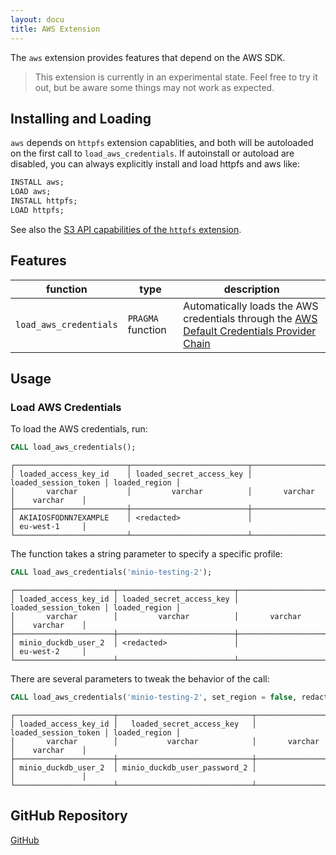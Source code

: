 ```yaml
---
layout: docu
title: AWS Extension
---
```


The `aws` extension provides features that depend on the AWS SDK.

> This extension is currently in an experimental state. Feel free to try it out, but be aware some things may not work as expected.

## Installing and Loading

`aws` depends on `httpfs` extension capablities, and both will be autoloaded on the first call to `load_aws_credentials`.
If autoinstall or autoload are disabled, you can always explicitly install and load httpfs and aws like:

```sql
INSTALL aws;
LOAD aws;
INSTALL httpfs;
LOAD httpfs;
```

See also the [S3 API capabilities of the `httpfs` extension](httpfs#s3).

## Features

| function | type | description | 
|---|---|-------|
| `load_aws_credentials` | `PRAGMA` function | Automatically loads the AWS credentials through the [AWS Default Credentials Provider Chain](https://docs.aws.amazon.com/sdk-for-java/latest/developer-guide/credentials-chain.html) |

## Usage

### Load AWS Credentials

To load the AWS credentials, run:

```sql
CALL load_aws_credentials();
```

```text
┌─────────────────────────┬──────────────────────────┬──────────────────────┬───────────────┐
│ loaded_access_key_id    │ loaded_secret_access_key │ loaded_session_token │ loaded_region │
│       varchar           │         varchar          │       varchar        │    varchar    │
├─────────────────────────┼──────────────────────────┼──────────────────────┼───────────────┤
│ AKIAIOSFODNN7EXAMPLE    │ <redacted>               │                      │ eu-west-1     │
└─────────────────────────┴──────────────────────────┴──────────────────────┴───────────────┘
```

The function takes a string parameter to specify a specific profile:

```sql
CALL load_aws_credentials('minio-testing-2');
```

```text
┌──────────────────────┬──────────────────────────┬──────────────────────┬───────────────┐
│ loaded_access_key_id │ loaded_secret_access_key │ loaded_session_token │ loaded_region │
│       varchar        │         varchar          │       varchar        │    varchar    │
├──────────────────────┼──────────────────────────┼──────────────────────┼───────────────┤
│ minio_duckdb_user_2  │ <redacted>               │                      │ eu-west-2     │
└──────────────────────┴──────────────────────────┴──────────────────────┴───────────────┘
```

There are several parameters to tweak the behavior of the call:

```sql
CALL load_aws_credentials('minio-testing-2', set_region = false, redact_secret = false);
```

```text
┌──────────────────────┬──────────────────────────────┬──────────────────────┬───────────────┐
│ loaded_access_key_id │   loaded_secret_access_key   │ loaded_session_token │ loaded_region │
│       varchar        │           varchar            │       varchar        │    varchar    │
├──────────────────────┼──────────────────────────────┼──────────────────────┼───────────────┤
│ minio_duckdb_user_2  │ minio_duckdb_user_password_2 │                      │               │
└──────────────────────┴──────────────────────────────┴──────────────────────┴───────────────┘
```

## GitHub Repository

[<span class="github">GitHub</span>](https://github.com/duckdb/duckdb_aws)
